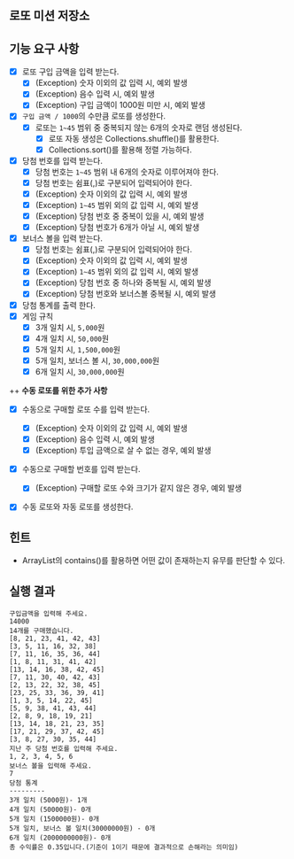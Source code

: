 ## 로또 미션 저장소
## 기능 요구 사항

- [X] 로또 구입 금액을 입력 받는다.
    - [X] (Exception) 숫자 이외의 값 입력 시, 예외 발생
    - [X] (Exception) 음수 입력 시, 예외 발생
    - [X] (Exception) 구입 금액이 1000원 미만 시, 예외 발생
- [X] `구입 금액 / 1000`의 수만큼 로또를 생성한다.
    - [X] 로또는 `1~45` 범위 중 중복되지 않는 6개의 숫자로 랜덤 생성된다.
        - [X] 로또 자동 생성은 Collections.shuffle()를 활용한다.
        - [X] Collections.sort()를 활용해 정렬 가능하다.
- [X] 당첨 번호를 입력 받는다.
    - [X] 당첨 번호는 `1~45` 범위 내 6개의 숫자로 이루어져야 한다.
    - [X] 당첨 번호는 쉼표(,)로 구분되어 입력되어야 한다.
    - [X] (Exception) 숫자 이외의 값 입력 시, 예외 발생
    - [X] (Exception) `1~45` 범위 외의 값 입력 시, 예외 발생
    - [X] (Exception) 당첨 번호 중 중복이 있을 시, 예외 발생
    - [X] (Exception) 당첨 번호가 6개가 아닐 시, 예외 발생
- [X] 보너스 볼을 입력 받는다.
    - [X] 당첨 번호는 쉼표(,)로 구분되어 입력되어야 한다.
    - [X] (Exception) 숫자 이외의 값 입력 시, 예외 발생
    - [X] (Exception) `1~45` 범위 외의 값 입력 시, 예외 발생
    - [X] (Exception) 당첨 번호 중 하나와 중복될 시, 예외 발생  
    - [X] (Exception) 당첨 번호와 보너스볼 중복될 시, 예외 발생
- [X] 당첨 통계를 출력 한다.
- [X] 게임 규칙
    - [X] 3개 일치 시, `5,000`원
    - [X] 4개 일치 시, `50,000`원
    - [X] 5개 일치 시, `1,500,000`원
    - [X] 5개 일치, 보너스 볼 시, `30,000,000`원
    - [X] 6개 일치 시, `30,000,000`원
  
++ **수동 로또를 위한 추가 사항**
- [X] 수동으로 구매할 로또 수를 입력 받는다.
  - [X] (Exception) 숫자 이외의 값 입력 시, 예외 발생
  - [X] (Exception) 음수 입력 시, 예외 발생
  - [X] (Exception) 투입 금액으로 살 수 없는 경우, 예외 발생
- [X] 수동으로 구매할 번호를 입력 받는다.
  - [X] (Exception) 구매할 로또 수와 크기가 같지 않은 경우, 예외 발생
- [X] 수동 로또와 자동 로또를 생성한다.


## 힌트
- ArrayList의 contains()를 활용하면 어떤 값이 존재하는지 유무를 판단할 수 있다.
## 실행 결과
```
구입금액을 입력해 주세요.
14000
14개를 구매했습니다.
[8, 21, 23, 41, 42, 43]
[3, 5, 11, 16, 32, 38]
[7, 11, 16, 35, 36, 44]
[1, 8, 11, 31, 41, 42]
[13, 14, 16, 38, 42, 45]
[7, 11, 30, 40, 42, 43]
[2, 13, 22, 32, 38, 45]
[23, 25, 33, 36, 39, 41]
[1, 3, 5, 14, 22, 45]
[5, 9, 38, 41, 43, 44]
[2, 8, 9, 18, 19, 21]
[13, 14, 18, 21, 23, 35]
[17, 21, 29, 37, 42, 45]
[3, 8, 27, 30, 35, 44]
지난 주 당첨 번호를 입력해 주세요.
1, 2, 3, 4, 5, 6
보너스 볼을 입력해 주세요.
7
당첨 통계
---------
3개 일치 (5000원)- 1개
4개 일치 (50000원)- 0개
5개 일치 (1500000원)- 0개
5개 일치, 보너스 볼 일치(30000000원) - 0개
6개 일치 (2000000000원)- 0개
총 수익률은 0.35입니다.(기준이 1이기 때문에 결과적으로 손해라는 의미임)
```